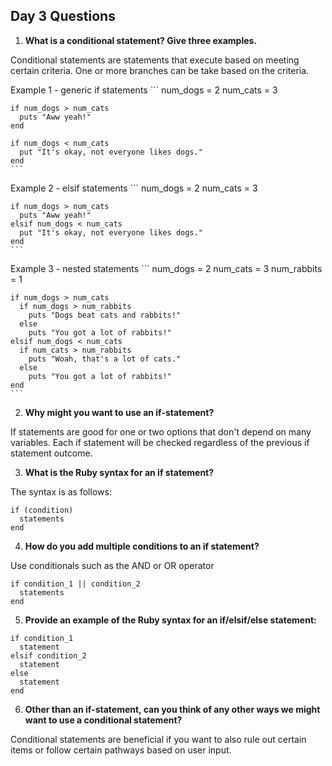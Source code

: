 ## Day 3 Questions

1. **What is a conditional statement? Give three examples.**

Conditional statements are statements that execute based on meeting certain criteria. One or more branches can be take based on the criteria.

Example 1 - generic if statements
    ```
    num_dogs = 2
    num_cats = 3

    if num_dogs > num_cats
      puts "Aww yeah!"
    end

    if num_dogs < num_cats
      put "It's okay, not everyone likes dogs."
    end
    ```
  Example 2 - elsif statements
    ```
    num_dogs = 2
    num_cats = 3

    if num_dogs > num_cats
      puts "Aww yeah!"
    elsif num_dogs < num_cats
      put "It's okay, not everyone likes dogs."
    end
    ```

  Example 3 - nested statements
    ```
    num_dogs = 2
    num_cats = 3
    num_rabbits = 1

    if num_dogs > num_cats
      if num_dogs > num_rabbits
        puts "Dogs beat cats and rabbits!"
      else
        puts "You got a lot of rabbits!"
    elsif num_dogs < num_cats
      if num_cats > num_rabbits
        puts "Woah, that's a lot of cats."
      else
        puts "You got a lot of rabbits!"
    end
    ```

2. **Why might you want to use an if-statement?**

If statements are good for one or two options that don't depend on many variables. Each if statement will be checked regardless of the previous if statement outcome.

3. **What is the Ruby syntax for an if statement?**

The syntax is as follows:
```
if (condition)
  statements
end
```

4. **How do you add multiple conditions to an if statement?**

Use conditionals such as the AND or OR operator

```
if condition_1 || condition_2
  statements
end
```

5. **Provide an example of the Ruby syntax for an if/elsif/else statement:**

```
if condition_1
  statement
elsif condition_2
  statement
else
  statement
end
```

6. **Other than an if-statement, can you think of any other ways we might want to use a conditional statement?**

Conditional statements are beneficial if you want to also rule out certain items or follow certain pathways based on user input.
